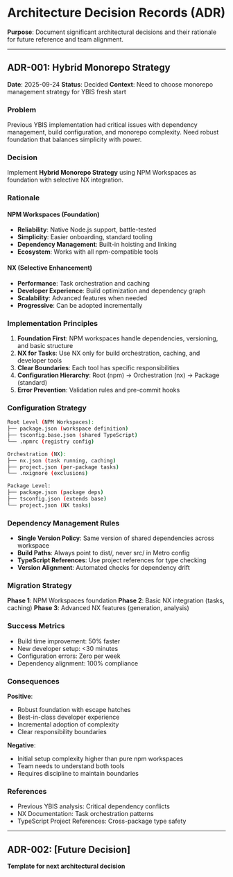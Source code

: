 # Architecture Decision Records (ADR)

**Purpose**: Document significant architectural decisions and their rationale for future reference and team alignment.

---

## ADR-001: Hybrid Monorepo Strategy

**Date**: 2025-09-24
**Status**: Decided
**Context**: Need to choose monorepo management strategy for YBIS fresh start

### Problem
Previous YBIS implementation had critical issues with dependency management, build configuration, and monorepo complexity. Need robust foundation that balances simplicity with power.

### Decision
Implement **Hybrid Monorepo Strategy** using NPM Workspaces as foundation with selective NX integration.

### Rationale

#### NPM Workspaces (Foundation)
- **Reliability**: Native Node.js support, battle-tested
- **Simplicity**: Easier onboarding, standard tooling
- **Dependency Management**: Built-in hoisting and linking
- **Ecosystem**: Works with all npm-compatible tools

#### NX (Selective Enhancement)
- **Performance**: Task orchestration and caching
- **Developer Experience**: Build optimization and dependency graph
- **Scalability**: Advanced features when needed
- **Progressive**: Can be adopted incrementally

### Implementation Principles

1. **Foundation First**: NPM workspaces handle dependencies, versioning, and basic structure
2. **NX for Tasks**: Use NX only for build orchestration, caching, and developer tools
3. **Clear Boundaries**: Each tool has specific responsibilities
4. **Configuration Hierarchy**: Root (npm) → Orchestration (nx) → Package (standard)
5. **Error Prevention**: Validation rules and pre-commit hooks

### Configuration Strategy

```bash
Root Level (NPM Workspaces):
├── package.json (workspace definition)
├── tsconfig.base.json (shared TypeScript)
└── .npmrc (registry config)

Orchestration (NX):
├── nx.json (task running, caching)
├── project.json (per-package tasks)
└── .nxignore (exclusions)

Package Level:
├── package.json (package deps)
├── tsconfig.json (extends base)
└── project.json (NX tasks)
```

### Dependency Management Rules

- **Single Version Policy**: Same version of shared dependencies across workspace
- **Build Paths**: Always point to dist/, never src/ in Metro config
- **TypeScript References**: Use project references for type checking
- **Version Alignment**: Automated checks for dependency drift

### Migration Strategy

**Phase 1**: NPM Workspaces foundation
**Phase 2**: Basic NX integration (tasks, caching)
**Phase 3**: Advanced NX features (generation, analysis)

### Success Metrics

- Build time improvement: 50% faster
- New developer setup: <30 minutes
- Configuration errors: Zero per week
- Dependency alignment: 100% compliance

### Consequences

**Positive**:
- Robust foundation with escape hatches
- Best-in-class developer experience
- Incremental adoption of complexity
- Clear responsibility boundaries

**Negative**:
- Initial setup complexity higher than pure npm workspaces
- Team needs to understand both tools
- Requires discipline to maintain boundaries

### References
- Previous YBIS analysis: Critical dependency conflicts
- NX Documentation: Task orchestration patterns
- TypeScript Project References: Cross-package type safety

---

## ADR-002: [Future Decision]

**Template for next architectural decision**
